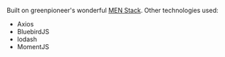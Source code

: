Built on greenpioneer's wonderful [MEN Stack](https://github.com/greenpioneersolutions/menstackjs). 
Other technologies used: 
<ul>
  <li>Axios</li>  
  <li>BluebirdJS</li>  
  <li>lodash</li>  
  <li>MomentJS</li> 
 </ul>
